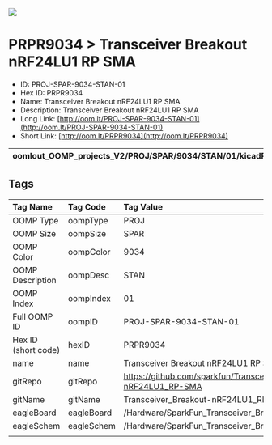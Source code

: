 


  
![][im]
# PRPR9034 > Transceiver Breakout nRF24LU1 RP SMA

- ID: PROJ-SPAR-9034-STAN-01
- Hex ID: PRPR9034
- Name: Transceiver Breakout nRF24LU1 RP SMA
- Description: Transceiver Breakout nRF24LU1 RP SMA
- Long Link: [http://oom.lt/PROJ-SPAR-9034-STAN-01](http://oom.lt/PROJ-SPAR-9034-STAN-01)
- Short Link: [http://oom.lt/PRPR9034](http://oom.lt/PRPR9034)
  

|oomlout_OOMP_projects_V2/PROJ/SPAR/9034/STAN/01/kicadPcb3dFront.png|oomlout_OOMP_projects_V2/PROJ/SPAR/9034/STAN/01/kicadPcb3dBack.png|oomlout_OOMP_projects_V2/PROJ/SPAR/9034/STAN/01/kicadPcb3d.png||
| :---: | :---: | :---: | :---: |

## Tags
  

|Tag Name|Tag Code|Tag Value|
| :--- | :--- | :--- |
|OOMP Type|oompType|PROJ|
|OOMP Size|oompSize|SPAR|
|OOMP Color|oompColor|9034|
|OOMP Description|oompDesc|STAN|
|OOMP Index|oompIndex|01|
|Full OOMP ID|oompID|PROJ-SPAR-9034-STAN-01|
|Hex ID (short code)|hexID|PRPR9034|
|name|name|Transceiver Breakout nRF24LU1 RP SMA|
|gitRepo|gitRepo|https://github.com/sparkfun/Transceiver_Breakout-nRF24LU1_RP-SMA|
|gitName|gitName|Transceiver_Breakout-nRF24LU1_RP-SMA|
|eagleBoard|eagleBoard|/Hardware/SparkFun_Transceiver_Breakout_NRF24LU1.brd|
|eagleSchem|eagleSchem|/Hardware/SparkFun_Transceiver_Breakout_NRF24LU1.sch|
||||



[im]: PROJ/SPAR/9034/STAN/01/kicadPcb3d_450.png
